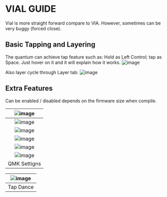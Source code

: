 # VIAL GUIDE

Vial is more straight forward compare to VIA. However, sometimes can be very buggy (forced close). 

## Basic Tapping and Layering 
The quantum can achieve tap feature such as: Hold as Left Control; tap as Space. Just hover on it and it will explain how it works.
![image](https://user-images.githubusercontent.com/79617315/208881636-7c6481e0-e320-4ad1-b727-bb4b7e0616f4.png)

Also layer cycle through Layer tab:
![image](https://user-images.githubusercontent.com/79617315/208881348-fc678b95-c729-4dff-94a2-946d5032845c.png)


## Extra Features
Can be enabled / disabled depends on the firmware size when compile.

|![image](https://user-images.githubusercontent.com/79617315/156714233-77975c42-fce0-4c6b-ad28-88c08faf79ef.png)|
|:--:| 
|![image](https://user-images.githubusercontent.com/79617315/156714296-e27b2c91-5279-4f5f-99f6-aa509f31900c.png)|
|![image](https://user-images.githubusercontent.com/79617315/156714354-6b1dc08e-f465-459e-9388-f815d10c01c1.png)|
|![image](https://user-images.githubusercontent.com/79617315/156714378-12e6f1c7-55c5-4d39-8fa2-0e0eba3725b0.png)|
|![image](https://user-images.githubusercontent.com/79617315/156714439-0cd2169a-d227-4b9b-89cf-f0add2a558c6.png)|
|![image](https://user-images.githubusercontent.com/79617315/156714455-f0e0038d-dac2-4103-9e9b-67507e3f845d.png)|
|QMK Settigns|

|![image](https://user-images.githubusercontent.com/79617315/156716686-abf342a9-a578-4a1c-8885-0a52467128a0.png)|
|:--:| 
|Tap Dance|
